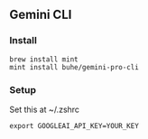 ## Gemini CLI
### Install
```
brew install mint
mint install buhe/gemini-pro-cli
```
### Setup
Set this at ~/.zshrc
```
export GOOGLEAI_API_KEY=YOUR_KEY
```

